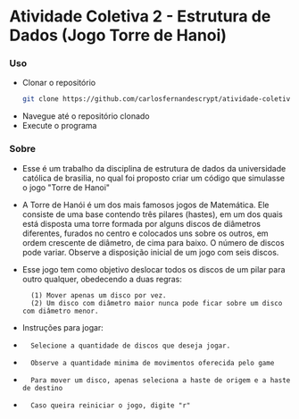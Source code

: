 # Atividade Coletiva 2 - Estrutura de Dados (Jogo Torre de Hanoi)

### Uso

- Clonar o repositório
    ```bash
    git clone https://github.com/carlosfernandescrypt/atividade-coletiva-2.git
    ```
- Navegue até o repositório clonado
- Execute o programa

### Sobre
- Esse é um trabalho da disciplina de estrutura de dados da universidade católica de brasilia, no qual foi proposto criar um código que simulasse o jogo "Torre de Hanoi"
- A Torre de Hanói é um dos mais famosos jogos de Matemática. Ele consiste de uma base contendo três pilares (hastes), em um dos quais está disposta uma torre formada por alguns discos de diâmetros diferentes, furados no centro e colocados uns sobre os outros, em ordem crescente de diâmetro, de cima para baixo. O número de discos pode variar.
Observe a disposição inicial de um jogo com seis discos.

- Esse jogo tem como objetivo deslocar todos os discos de um pilar para outro qualquer, obedecendo a duas regras:

        (1) Mover apenas um disco por vez.
        (2) Um disco com diâmetro maior nunca pode ficar sobre um disco com diâmetro menor.
  
- Instruções para jogar:
-       Selecione a quantidade de discos que deseja jogar.
-       Observe a quantidade minima de movimentos oferecida pelo game
-       Para mover um disco, apenas seleciona a haste de origem e a haste de destino
-       Caso queira reiniciar o jogo, digite "r"
        
